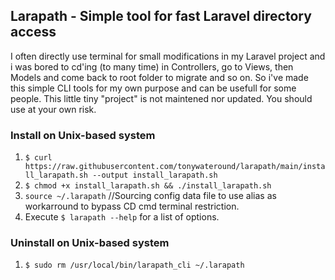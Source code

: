 ## Larapath - Simple tool for fast Laravel directory access
I often directly use terminal for small modifications in my Laravel project and i was bored to cd'ing (to many time) in Controllers, go to Views, then Models and come back to root folder to migrate and so on.
So i've made this simple CLI tools for my own purpose and can be usefull for some people. 
This little tiny "project" is not maintened nor updated. 
You should use at your own risk.

### Install on Unix-based system
1. `$ curl https://raw.githubusercontent.com/tonywateround/larapath/main/install_larapath.sh --output install_larapath.sh `
2. `$ chmod +x install_larapath.sh && ./install_larapath.sh`
3. `source ~/.larapath`  //Sourcing config data file to use alias as workarround to bypass CD cmd terminal restriction.
4. Execute `$ larapath --help` for a list of options.

### Uninstall on Unix-based system
1. `$ sudo rm /usr/local/bin/larapath_cli ~/.larapath`



